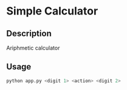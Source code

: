 # Simple Calculator

## Description
Ariphmetic calculator

## Usage
```bash
python app.py <digit 1> <action> <digit 2>